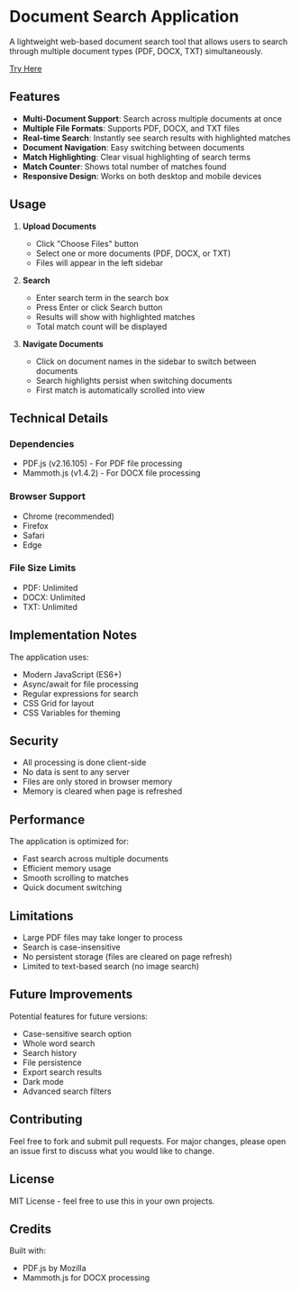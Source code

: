 # Document Search Application

A lightweight web-based document search tool that allows users to search through multiple document types (PDF, DOCX, TXT) simultaneously.

[Try Here](https://multi-doc-search.vercel.app/)

## Features

- **Multi-Document Support**: Search across multiple documents at once
- **Multiple File Formats**: Supports PDF, DOCX, and TXT files
- **Real-time Search**: Instantly see search results with highlighted matches
- **Document Navigation**: Easy switching between documents
- **Match Highlighting**: Clear visual highlighting of search terms
- **Match Counter**: Shows total number of matches found
- **Responsive Design**: Works on both desktop and mobile devices

## Usage

1. **Upload Documents**
   - Click "Choose Files" button
   - Select one or more documents (PDF, DOCX, or TXT)
   - Files will appear in the left sidebar

2. **Search**
   - Enter search term in the search box
   - Press Enter or click Search button
   - Results will show with highlighted matches
   - Total match count will be displayed

3. **Navigate Documents**
   - Click on document names in the sidebar to switch between documents
   - Search highlights persist when switching documents
   - First match is automatically scrolled into view

## Technical Details

### Dependencies
- PDF.js (v2.16.105) - For PDF file processing
- Mammoth.js (v1.4.2) - For DOCX file processing

### Browser Support
- Chrome (recommended)
- Firefox
- Safari
- Edge

### File Size Limits
- PDF: Unlimited
- DOCX: Unlimited
- TXT: Unlimited

## Implementation Notes

The application uses:
- Modern JavaScript (ES6+)
- Async/await for file processing
- Regular expressions for search
- CSS Grid for layout
- CSS Variables for theming

## Security

- All processing is done client-side
- No data is sent to any server
- Files are only stored in browser memory
- Memory is cleared when page is refreshed

## Performance

The application is optimized for:
- Fast search across multiple documents
- Efficient memory usage
- Smooth scrolling to matches
- Quick document switching

## Limitations

- Large PDF files may take longer to process
- Search is case-insensitive
- No persistent storage (files are cleared on page refresh)
- Limited to text-based search (no image search)

## Future Improvements

Potential features for future versions:
- Case-sensitive search option
- Whole word search
- Search history
- File persistence
- Export search results
- Dark mode
- Advanced search filters

## Contributing

Feel free to fork and submit pull requests. For major changes, please open an issue first to discuss what you would like to change.

## License

MIT License - feel free to use this in your own projects.

## Credits

Built with:
- PDF.js by Mozilla
- Mammoth.js for DOCX processing 
